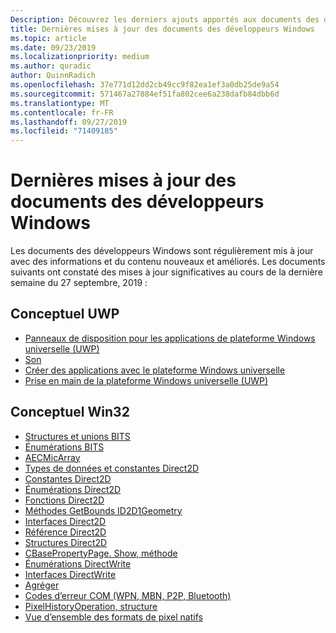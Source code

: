 ```yaml
---
Description: Découvrez les derniers ajouts apportés aux documents des développeurs Windows.
title: Dernières mises à jour des documents des développeurs Windows
ms.topic: article
ms.date: 09/23/2019
ms.localizationpriority: medium
ms.author: quradic
author: QuinnRadich
ms.openlocfilehash: 37e771d12dd2cb49cc9f82ea1ef3a0db25de9a54
ms.sourcegitcommit: 571467a27884ef51fa802cee6a238dafb84dbb6d
ms.translationtype: MT
ms.contentlocale: fr-FR
ms.lasthandoff: 09/27/2019
ms.locfileid: "71409185"
---
```

# <a name="latest-updates-to-the-windows-developer-docs"></a>Dernières mises à jour des documents des développeurs Windows

Les documents des développeurs Windows sont régulièrement mis à jour avec des informations et du contenu nouveaux et améliorés. Les documents suivants ont constaté des mises à jour significatives au cours de la dernière semaine du 27 septembre, 2019 :

## <a name="uwp-conceptual"></a>Conceptuel UWP

<ul>
<li><a href="https://docs.microsoft.com/windows/uwp/design/layout/layout-panels">Panneaux de disposition pour les applications de plateforme Windows universelle (UWP)</a></li>
<li><a href="https://docs.microsoft.com/windows/uwp/design/style/sound">Son</a></li>
<li><a href="https://docs.microsoft.com/windows/uwp/get-started/create-uwp-apps">Créer des applications avec le plateforme Windows universelle</a></li>
<li><a href="https://docs.microsoft.com/windows/uwp/get-started/index">Prise en main de la plateforme Windows universelle (UWP)</a></li>
</ul>


## <a name="win32-conceptual"></a>Conceptuel Win32

<ul>
<li><a href="https://docs.microsoft.com/windows/desktop/Bits/bits-c---structures-and-unions">Structures et unions BITS</a></li>
<li><a href="https://docs.microsoft.com/windows/desktop/Bits/bits-enumerations">Énumérations BITS</a></li>
<li><a href="https://docs.microsoft.com/windows/desktop/CoreAudio/aecmicarray">AECMicArray</a></li>
<li><a href="https://docs.microsoft.com/windows/desktop/Direct2D/datatypes-and-constants">Types de données et constantes Direct2D</a></li>
<li><a href="https://docs.microsoft.com/windows/desktop/Direct2D/direct2d-constants">Constantes Direct2D</a></li>
<li><a href="https://docs.microsoft.com/windows/desktop/Direct2D/enumerations">Énumérations Direct2D</a></li>
<li><a href="https://docs.microsoft.com/windows/desktop/Direct2D/functions">Fonctions Direct2D</a></li>
<li><a href="https://docs.microsoft.com/windows/desktop/Direct2D/id2d1geometry-getbounds">Méthodes GetBounds ID2D1Geometry</a></li>
<li><a href="https://docs.microsoft.com/windows/desktop/Direct2D/interfaces">Interfaces Direct2D</a></li>
<li><a href="https://docs.microsoft.com/windows/desktop/Direct2D/reference">Référence Direct2D</a></li>
<li><a href="https://docs.microsoft.com/windows/desktop/Direct2D/structures">Structures Direct2D</a></li>
<li><a href="https://docs.microsoft.com/windows/desktop/DirectShow/cbasepropertypage-show">CBasePropertyPage. Show, méthode</a></li>
<li><a href="https://docs.microsoft.com/windows/desktop/DirectWrite/enumerations">Énumérations DirectWrite</a></li>
<li><a href="https://docs.microsoft.com/windows/desktop/DirectWrite/interfaces">Interfaces DirectWrite</a></li>
<li><a href="https://docs.microsoft.com/windows/desktop/com/aggregation">Agréger</a></li>
<li><a href="https://docs.microsoft.com/windows/desktop/com/com-error-codes-9">Codes d’erreur COM (WPN, MBN, P2P, Bluetooth)</a></li>
<li><a href="https://docs.microsoft.com/windows/desktop/direct3dtools/pixelhistoryoperation">PixelHistoryOperation, structure</a></li>
<li><a href="https://docs.microsoft.com/windows/desktop/wic/-wic-codec-native-pixel-formats">Vue d’ensemble des formats de pixel natifs</a></li>
</ul>

